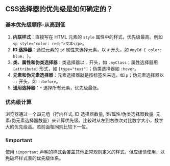 ## CSS选择器的优先级是如何确定的？

### 基本优先级顺序-从高到低
1. **内联样式**：直接写在 HTML 元素的 `style` 属性中的样式，优先级最高。例如 `<p style="color: red;">文本</p>`。
2. **ID 选择器**：通过元素的 `id` 属性来选择元素，以 `#` 开头，如 `#myId { color: blue; }`。
3. **类、属性和伪类选择器**：类选择器以 `.` 开头，如 `.myClass`；属性选择器用 `[attribute]` 形式，如 `[type="text"]`；伪类选择器如 `:hover`。
4. **元素和伪元素选择器**：元素选择器就是按标签名来选，如 `p`；伪元素选择器以 `::` 开头，如 `::before`。
5. **通用选择器**：`*` 选择所有元素，优先级最低。

### 优先级计算
浏览器通过一个四元组（行内样式, ID 选择器数量, 类/属性/伪类选择器数量, 元素/伪元素选择器数量）来计算优先级。比较时从左到右依次对比数字大小，数字大的优先级高。若前面相同则比较下一位。

### !important
使用 `!important` 声明的样式会覆盖其他正常规则定义的样式，但应谨慎使用，以免破坏样式表的优先级体系。 

